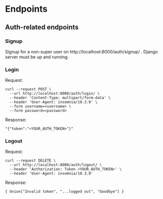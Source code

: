 # Endpoints
## Auth-related endpoints
### Signup
Signup for a non-super user on http://localhost:8000/auth/signup/ . Django server must be up and running.

### Login
Request:
```
curl --request POST \
  --url http://localhost:8000/auth/login/ \
  --header 'Content-Type: multipart/form-data' \
  --header 'User-Agent: insomnia/10.3.0' \
  --form username=<username> \
  --form password=<password>
```

Response:
```
"{"token":"<YOUR_AUTH_TOKEN>"}"
```

### Logout
Request:
```
curl --request DELETE \
  --url http://localhost:8000/auth/logout/ \
  --header 'Authorization: Token <YOUR_AUTH_TOKEN>' \
  --header 'User-Agent: insomnia/10.3.0'
```

Response:
```
{ Union["Invalid token", "...logged out", "Goodbye"] }
```

